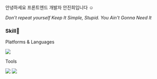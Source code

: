<p>안녕하세요 프론트엔드 개발자 안진희입니다 ☺️</p>
<i>Don’t repeat yourself</i>
<i>Keep It Simple, Stupid.</i>
<i>You Ain't Gonna Need It</i>

<h3>Skill🌈</h3>
<p>Platforms & Languages</p>
<img src="https://img.shields.io/badge/React-61DAFB?style=flat-square&logo=React&logoColor=black"/>


<p>Tools</p>
<img src="https://img.shields.io/badge/Firebase-FFCA28?style=flat-square&logo=Firebase&logoColor=black"/>
<img src="https://img.shields.io/badge/GitHub-181717?style=flat-square&logo=GitHub&logoColor=white"/>








<!--
**aaanjini/aaanjini** is a ✨ _special_ ✨ repository because its `README.md` (this file) appears on your GitHub profile.

Here are some ideas to get you started:

- 🔭 I’m currently working on ...
- 🌱 I’m currently learning ...
- 👯 I’m looking to collaborate on ...
- 🤔 I’m looking for help with ...
- 💬 Ask me about ...
- 📫 How to reach me: ...
- 😄 Pronouns: ...
- ⚡ Fun fact: ...
-->
